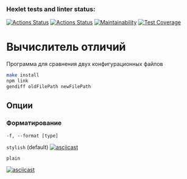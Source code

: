 ### Hexlet tests and linter status:
[![Actions Status](https://github.com/dsgnfox/frontend-project-lvl2/workflows/hexlet-check/badge.svg)](https://github.com/dsgnfox/frontend-project-lvl2/actions)
[![Actions Status](https://github.com/dsgnfox/frontend-project-lvl2/workflows/Node_CI/badge.svg)](https://github.com/dsgnfox/frontend-project-lvl2/actions//workflows/CI.yml)
[![Maintainability](https://api.codeclimate.com/v1/badges/5c6d5b1c86c1ebcacd7c/maintainability)](https://codeclimate.com/github/dsgnfox/frontend-project-lvl2/maintainability)
[![Test Coverage](https://api.codeclimate.com/v1/badges/5c6d5b1c86c1ebcacd7c/test_coverage)](https://codeclimate.com/github/dsgnfox/frontend-project-lvl2/test_coverage)

# Вычислитель отличий
Программа для сравнения двух конфигурационных файлов
```bash
make install
npm link
gendiff oldFilePath newFilePath
```

## Опции
### Форматирование
`-f, --format [type]`


`stylish` (default)
[![asciicast](https://asciinema.org/a/8rzXBkslISFnaryj9bMQHysjK.svg)](https://asciinema.org/a/8rzXBkslISFnaryj9bMQHysjK)


`plain`

[![asciicast](https://asciinema.org/a/j2AZWd7Gca5PX17WAgMYGcdKP.svg)](https://asciinema.org/a/j2AZWd7Gca5PX17WAgMYGcdKP)
